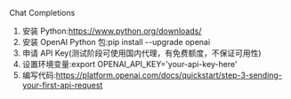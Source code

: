 Chat Completions
1. 安装 Python:https://www.python.org/downloads/
2. 安装 OpenAI Python 包:pip install --upgrade openai
3. 申请 API Key(测试阶段可使用国内代理，有免费额度，不保证可用性)
4. 设置环境变量:export OPENAI_API_KEY='your-api-key-here'
5. 编写代码:https://platform.openai.com/docs/quickstart/step-3-sending-your-first-api-request


